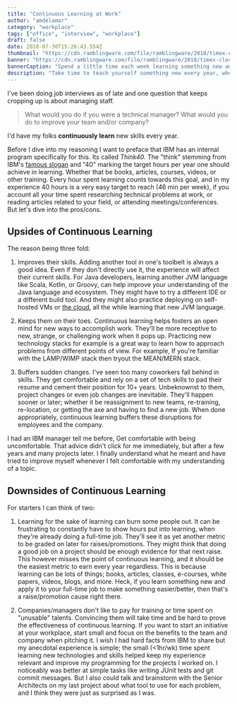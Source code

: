 ```yaml
---
title: "Continuous Learning at Work"
author: "amdelamar"
category: "workplace"
tags: ["office", "interview", "workplace"]
draft: false
date: 2018-07-30T15:26:43.554Z
thumbnail: "https://cdn.ramblingware.com/file/ramblingware/2018/timex-clock-1240.jpg"
banner: "https://cdn.ramblingware.com/file/ramblingware/2018/timex-clock-1240.jpg"
bannerCaption: "Spend a little time each week learning something new and that time will add up quickly. (Photo Credit: Sonja Langford)"
description: "Take time to teach yourself something new every year, whether its a new language, build tool, IDE, framework, platform, or even soft skills like public speaking."
---
```


I've been doing job interviews as of late and one question that keeps cropping up is about managing staff.

> What would you do if you were a technical manager? What would you do to improve your team and/or company?

I'd have my folks **continuously learn** new skills every year.

Before I dive into my reasoning I want to preface that IBM has an internal program specifically for this. Its called _Think40_. The "think" stemming from IBM's [famous slogan](https://en.wikipedia.org/wiki/Think_(IBM)) and "40" marking the target hours per year one should achieve in learning. Whether that be books, articles, courses, videos, or other training. Every hour spent learning counts towards this goal, and in my experience 40 hours is a very easy target to reach (46 min per week), if you account all your time spent researching technical problems at work, or reading articles related to your field, or attending meetings/conferences. But let's dive into the pros/cons.



## Upsides of Continuous Learning

The reason being three fold:

1) Improves their skills. Adding another tool in one's toolbelt is always a good idea. Even if they don't directly use it, the experience will affect their current skills. For Java developers, learning another JVM language like Scala, Kotlin, or Groovy, can help improve your understanding of the Java language and ecosystem. They might have to try a different IDE or a different build tool. And they might also practice deploying on self-hosted VMs or [the cloud](https://www.ramblingware.com/blog/learn-to-code-cloud-native-apps-for-free), all the while learning that new JVM language.

2) Keeps them on their toes. Continuous learning helps fosters an open mind for new ways to accomplish work. They'll be more receptive to new, strange, or challenging work when it pops up. Practicing new technology stacks for example is a great way to learn how to approach problems from different points of view. For example, If you're familiar with the LAMP/WIMP stack then tryout the MEAN/MERN stack.

3) Buffers sudden changes. I've seen too many coworkers fall behind in skills. They get comfortable and rely on a set of tech skills to pad their resume and cement their position for 10+ years. Unbeknownst to them, project changes or even job changes are inevitable. They'll happen sooner or later; whether it be reassignment to new teams, re-training, re-location, or getting the axe and having to find a new job. When done appropriately, continuous learning buffers these disruptions for employees and the company.

I had an IBM manager tell me before, Get comfortable with being uncomfortable. That advice didn't click for me immediately, but after a few years and many projects later. I finally understand what he meant and have tried to improve myself whenever I felt comfortable with my understanding of a topic.



## Downsides of Continuous Learning

For starters I can think of two:

1) Learning for the sake of learning can burn some people out. It can be frustrating to constantly have to show hours put into learning, when they're already doing a full-time job. They'll see it as yet another metric to be graded on later for raises/promotions. They might think that doing a good job on a project should be enough evidence for that next raise. This however misses the point of continuous learning, and it should be the easiest metric to earn every year regardless. This is because learning can be lots of things; books, articles, classes, e-courses, white papers, videos, blogs, and more. Heck, if you learn something new and apply it to your full-time job to make something easier/better, then that's a raise/promotion cause right there.

2) Companies/managers don't like to pay for training or time spent on "unusable" talents. Convincing them will take time and be hard to prove the effectiveness of continuous learning. If you want to start an initiative at your workplace, start small and focus on the benefits to the team and company when pitching it. I wish I had hard facts from IBM to share but my anecdotal experience is simple; the small (&lt;1hr/wk) time spent learning new technologies and skills helped keep my experience relevant and improve my programming for the projects I worked on. I noticeably was better at simple tasks like writing JUnit tests and git commit messages. But I also could talk and brainstorm with the Senior Architects on my last project about what tool to use for each problem, and I think they were just as surprised as I was.
